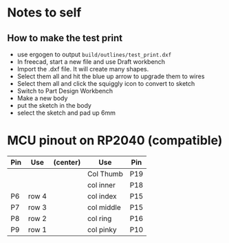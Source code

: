 # Notes to self

## How to make the test print

- use ergogen to output `build/outlines/test_print.dxf`
- In freecad, start a new file and use Draft workbench
- Import the .dxf file. It will create many shapes.
- Select them all and hit the blue up arrow to upgrade them to wires
- Select them all and click the squiggly icon to convert to sketch
- Switch to Part Design Workbench
- Make a new body
- put the sketch in the body
- select the sketch and pad up 6mm

# MCU pinout on RP2040 (compatible)

| Pin | Use   | (center) | Use        | Pin |
| --- | ----- | -------- | ---------- | --- |
|     |       |          | Col Thumb  | P19 |
|     |       |          | col inner  | P18 |
| P6  | row 4 |          | col index  | P15 |
| P7  | row 3 |          | col middle | P15 |
| P8  | row 2 |          | col ring   | P16 |
| P9  | row 1 |          | col pinky  | P10 |

